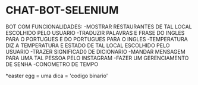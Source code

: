 # CHAT-BOT-SELENIUM
BOT COM FUNCIONALIDADES:
-MOSTRAR RESTAURANTES DE TAL LOCAL ESCOLHIDO PELO USUARIO
-TRADUZIR PALAVRAS E FRASE DO INGLES PARA O PORTUGUES E DO PORTUGUES PARA O INGLES
-TEMPERATURA DIZ A TEMPERATURA E ESTADO DE TAL LOCAL ESCOLHIDO PELO USUARIO
-TRAZER SIGNIFICAD0 DE DICIONARIO
-MANDAR MENSAGEM PARA UMA TAL PESSOA PELO INSTAGRAM
-FAZER UM GERENCIAMENTO DE SENHA
-CONOMETRO DE TEMPO


*easter egg = uma dica = 'codigo binario'
